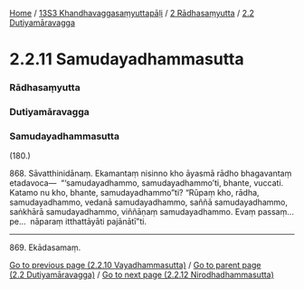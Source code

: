 
[Home](/) / [13S3 Khandhavaggasaṃyuttapāḷi](/tipitaka/13S3.md) / [2 Rādhasaṃyutta](/tipitaka/13S3/2.md) / [2.2 Dutiyamāravagga](/tipitaka/13S3/2/2.2.md)

# 2.2.11 Samudayadhammasutta

### Rādhasaṃyutta

### Dutiyamāravagga

### Samudayadhammasutta

(180.)

868\. Sāvatthinidānaṃ. Ekamantaṃ nisinno kho āyasmā rādho bhagavantaṃ etadavoca—  “‘samudayadhammo, samudayadhammo’ti, bhante, vuccati. Katamo nu kho, bhante, samudayadhammo”ti? “Rūpaṃ kho, rādha, samudayadhammo, vedanā samudayadhammo, saññā samudayadhammo, saṅkhārā samudayadhammo, viññāṇaṃ samudayadhammo. Evaṃ passaṃ…pe…  nāparaṃ itthattāyāti pajānātī”ti.

---

869\. Ekādasamaṃ.



[Go to previous page (2.2.10 Vayadhammasutta)](/tipitaka/13S3/2/2.2/2.2.10.md) / [Go to parent page (2.2 Dutiyamāravagga)](/tipitaka/13S3/2/2.2.md) / [Go to next page (2.2.12 Nirodhadhammasutta)](/tipitaka/13S3/2/2.2/2.2.12.md)


